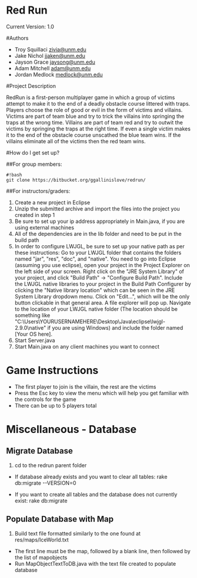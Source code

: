 # Red Run
Current Version: 1.0

#Authors
* Troy Squillaci <zivia@unm.edu>
* Jake Nichol <jjaken@unm.edu>
* Jayson Grace <jaysong@unm.edu>
* Adam Mitchell <adam@unm.edu>
* Jordan Medlock <medlock@unm.edu>

#Project Description

RedRun is a first-person multiplayer game in which a group of victims attempt to make it to the end of a deadly obstacle course littered with traps. Players choose the role of good or evil in the form of victims and villains. Victims are part of team blue and try to trick the villains into springing the traps at the wrong time. Villains are part of team red and try to outwit the victims by springing the traps at the right time. If even a single victim makes it to the end of the obstacle course unscathed the blue team wins. If the villains eliminate all of the victims then the red team wins.

#How do I get set up?

##For group members:

```
#!bash
git clone https://bitbucket.org/ggallinislove/redrun/

```

##For instructors/graders:

1. Create a new project in Eclipse
2. Unzip the submitted archive and import the files into the project you created in step 1
3. Be sure to set up your ip address appropriately in Main.java, if you are using external machines
4. All of the dependencies are in the lib folder and need to be put in the build path
5. In order to configure LWJGL, be sure to set up your native path as per these instructions:
Go to your LWJGL folder that contains the folders named "jar", "res", "doc", and "native". You need to go into Eclipse (assuming you use eclipse), open your project in the Project Explorer on the left side of your screen.
Right click on the "JRE System Library" of your project, and click "Build Path" -> "Configure Build Path".
Include the LWJGL native libraries to your project in the Build Path Configurer by clicking the "Native library location" which can be seen in the JRE System Library dropdown menu.
Click on "Edit...", which will be the only button clickable in that general area.
A file explorer will pop up. Navigate to the location of your LWJGL native folder (The location should be something like "C:\Users\YOURUSERNAMEHERE\Desktop\Java\eclipse\lwjgl-2.9.0\native" if you are using Windows) and include the folder named [Your OS here].
6. Start Server.java
7. Start Main.java on any client machines you want to connect

# Game Instructions #
* The first player to join is the villain, the rest are the victims
* Press the Esc key to view the menu which will help you get familiar with the controls for the game
* There can be up to 5 players total

# Miscellaneous - Database #

## Migrate Database ##
1. cd to the redrun parent folder

* If database already exists and you want to clear all tables:
rake db:migrate --VERSION=0 

* If you want to create all tables and the database does not currently exist:
rake db:migrate

## Populate Database with Map ##

1. Build text file formatted similarly to the one found at  res/maps/IceWorld.txt
* The first line must be the map, followed by a blank line, then followed by the list of mapobjects
* Run MapObjectTextToDB.java with the text file created to populate database